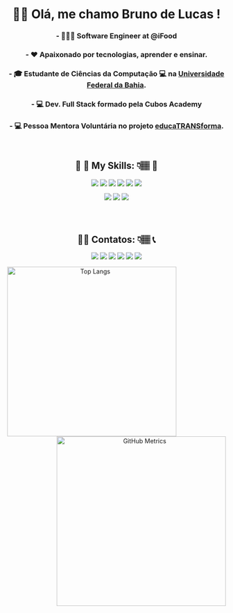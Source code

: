 <div align="center"> 

# <h1> 🧒🏽 Olá, me chamo Bruno de Lucas !</h1>


### - 👩🏾‍💻 Software Engineer at @iFood
### - ❤️ Apaixonado por tecnologias, aprender e ensinar.
### - 🎓 Estudante de **Ciências da Computação**  &#128187; na <a href="[link da sua faculdade](https://dcc.ufba.br/)">Universidade Federal da Bahia</a>.
### - &#128187; **Dev. Full Stack** formado pela Cubos Academy
### - &#128187; **Pessoa Mentora Voluntária** no projeto <a href="[link da sua faculdade](https://educatransforma.com.br/)">educaTRANSforma</a>.
<br>


## 🚧 🚀 My Skills: 👇🏽 🚧

<img align="center" src="https://img.shields.io/badge/HTML5-E34F26?style=for-the-badge&logo=html5&logoColor=white"> <img align="center" src="https://img.shields.io/badge/CSS3-1572B6?style=for-the-badge&logo=css3&logoColor=white"> <img align="center" src="https://img.shields.io/badge/JavaScript-323330?style=for-the-badge&logo=javascript&logoColor=F7DF1E">  <img align="center" src="https://img.shields.io/badge/Node.js-43853D?style=for-the-badge&logo=node.js&logoColor=white"> <img align="center" src="https://img.shields.io/badge/Express.js-404D59?style=for-the-badge"> <img align="center" src="https://img.shields.io/badge/React-20232A?style=for-the-badge&logo=react&logoColor=61DAFB"> 

<img align="center" src="https://img.shields.io/badge/PostgreSQL-316192?style=for-the-badge&logo=postgresql&logoColor=white"> <img align="center" src="https://img.shields.io/badge/Node.js-43853D?style=for-the-badge&logo=node.js&logoColor=white"> <img align="center" src="https://img.shields.io/badge/C%2B%2B-00599C?style=for-the-badge&logo=c%2B%2B&logoColor=white"> 


<br>

<br>

## 👩‍💻 Contatos: 👇🏽 📞 

<a href = "mailto: brunnobarbosas@gmail.com" target="_blank"><img src="https://img.shields.io/badge/-Gmail-%23333?style=for-the-badge&logo=gmail&logoColor=white" target="_blank"></a> [<img src="https://img.shields.io/badge/-Instagram-%23E4405F?style=for-the-badge&logo=instagram&logoColor=white" />](https://instagram.com/o_brunobarbosa) [<img src="https://img.shields.io/badge/linkedin-%230077B5.svg?&style=for-the-badge&logo=linkedin&logoColor=white" />](https://www.linkedin.com/in/bruno-de-lucas-b-b8b246a1/) [<img src = "https://img.shields.io/badge/facebook-%231877F2.svg?&style=for-the-badge&logo=facebook&logoColor=white">](https://www.facebook.com/delucasB/) [<img src="https://img.shields.io/badge/WhatsApp-25D366?style=for-the-badge&logo=whatsapp&logoColor=white"/>](https://wa.me/5571981703123?text=Ol%C3%A1,%20vim%20pelo%20Github) [<img src="https://img.shields.io/badge/YouTube-FF0000?style=for-the-badge&logo=youtube&logoColor=white"/>](https://www.youtube.com/channel/UC7MDYFpb2qb7gjg9oOpbJFA)




<a href="https://github.com/anuraghazra/github-readme-stats">
      <img alt="Top Langs" align="left" width=390 src="https://github-readme-stats.vercel.app/api/top-langs/?username=brunobarbosa17&hide=TeX&layout=compact&theme=tokyonight&border_color=61dafb&hide_border=true" />
    </a>


<a href="https://github.com/anuraghazra/github-readme-stats">
      <img alt="GitHub Metrics" align="right" width=390 src="https://github-readme-streak-stats.herokuapp.com/?user=brunobarbosa17&theme=tokyonight&border=61dafb&hide_border=true"/>
    </a>
</div>
